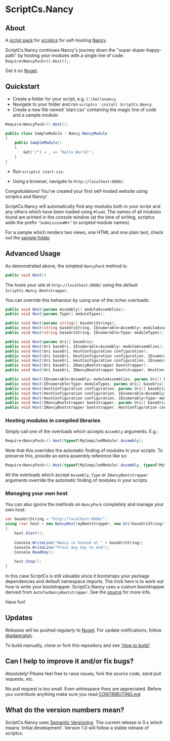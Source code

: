 # ScriptCs.Nancy

## About

A [script pack](https://github.com/scriptcs/scriptcs/wiki/Script-Packs-master-list) for [scriptcs](https://github.com/scriptcs/scriptcs) for self-hosting [Nancy](https://github.com/NancyFx/Nancy).

ScriptCs.Nancy continues Nancy's journey down the "super-duper-happy-path" by hosting your modules with a single line of code: `Require<NancyPack>().Host();`.

Get it on [Nuget](https://nuget.org/packages/ScriptCs.Nancy/).

## Quickstart

* Create a folder for your script, e.g. `C:\hellonancy`.
* Navigate to your folder and run `scriptcs -install ScriptCs.Nancy`.
* Create a new file named 'start.csx' containing the magic line of code and a sample module:

```C#
Require<NancyPack>().Host();

public class SampleModule : Nancy.NancyModule
{
    public SampleModule()
    {
        Get["/"] = _ => "Hello World!";
    }
}
```

* Run `scriptcs start.csx`.

* Using a browser, navigate to `http://localhost:8888/`.

Congratulations! You've created your first self-hosted website using scriptcs and Nancy!

ScriptCs.Nancy will automatically find any modules both in your script and any others which have been loaded using `#load`. The names of all modules found are printed in the console window (at the time of writing, scriptcs adds the prefix `"Submission#0+"`  to scripted module names).

For a sample which renders two views, one HTML and one plain text, check out the [sample folder](https://github.com/adamralph/scriptcs-nancy/tree/master/src/sample).

## Advanced Usage

As demonstrated above, the simplest `NancyPack` method is:
```C#
public void Host()
```
The  hosts your site at `http://localhost:8888/` using the default `ScriptCs.Nancy.Bootstrapper`.

You can override this behaviour by using one of the richer overloads:
```C#
public void Host(params Assembly[] moduleAssemblies);
public void Host(params Type[] moduleTypes);

public void Host(params string[] baseUriStrings);
public void Host(string baseUriString, IEnumerable<Assembly> moduleAssemblies);
public void Host(string baseUriString, IEnumerable<Type> moduleTypes);

public void Host(params Uri[] baseUris)
public void Host(Uri baseUri, IEnumerable<Assembly> moduleAssemblies);
public void Host(Uri baseUri, HostConfiguration configuration);
public void Host(Uri baseUri, HostConfiguration configuration, IEnumerable<Assembly> moduleAssemblies);
public void Host(Uri baseUri, HostConfiguration configuration, IEnumerable<Type> moduleTypes);
public void Host(Uri baseUri, INancyBootstrapper bootstrapper);
public void Host(Uri baseUri, INancyBootstrapper bootstrapper, HostConfiguration configuration);

public void Host(IEnumerable<Assembly> moduleAssemblies, params Uri[] baseUris);
public void Host(IEnumerable<Type> moduleTypes, params Uri[] baseUris);
public void Host(HostConfiguration configuration, params Uri[] baseUris);
public void Host(HostConfiguration configuration, IEnumerable<Assembly> moduleAssemblies, params Uri[] baseUris);
public void Host(HostConfiguration configuration, IEnumerable<Type> moduleTypes, params Uri[] baseUris);
public void Host(INancyBootstrapper bootstrapper, params Uri[] baseUris);
public void Host(INancyBootstrapper bootstrapper, HostConfiguration configuration, params Uri[] baseUris);
```
### Hosting modules in compiled libraries
Simply call one of the overloads which accepts `Assembly` arguments. E.g.:
```C#
Require<NancyPack>().Host(typeof(MyCompiledModule).Assembly);
```
Note that this overrides the automatic finding of modules in your scripts. To preserve this, provide an extra assembly reference like so:
```C#
Require<NancyPack>().Host(typeof(MyCompiledModule).Assembly, typeof(MyScriptedModule).Assembly);
```
All the overloads which accept `Assembly`, `Type` or `INancyBootstrapper` arguments override the automatic finding of modules in your scripts.

### Managing your own host
You can also ignore the methods on `NancyPack` completely and manage your own host:
```C#
var baseUriString = "http://localhost:8888/";
using (var host = new NancyHost(myBootstrapper, new Uri(baseUriString)))
{
    host.Start();
    
    Console.WriteLine("Nancy is hosted at " + baseUriString);
    Console.WriteLine("Press any key to end");
    Console.ReadKey();
    
    host.Stop();
}
```

In this case ScriptCs is still valuable since it bootstraps your package dependencies and default namespace imports. The trick here is to work out how to write your bootstrapper. ScriptCs.Nancy uses a custom bootstrapper derived from `AutofacNancyBootstrapper`. See the [source](https://github.com/adamralph/scriptcs-nancy/blob/master/src/ScriptCs.Nancy/Bootstrapper.cs "Bootstrapper.cs") for more info.

Have fun!

## Updates

Releases will be pushed regularly to [Nuget](https://nuget.org/packages/ScriptCs.Nancy/). For update notifications, follow [@adamralph](https://twitter.com/#!/adamralph).

To build manually, clone or fork this repository and see ['How to build'](https://github.com/adamralph/scriptcs-nancy/blob/master/how_to_build.md).

## Can I help to improve it and/or fix bugs? ##

Absolutely! Please feel free to raise issues, fork the source code, send pull requests, etc.

No pull request is too small. Even whitespace fixes are appreciated. Before you contribute anything make sure you read [CONTRIBUTING.md](https://github.com/adamralph/scriptcs-nancy/blob/master/CONTRIBUTING.md).

## What do the version numbers mean? ##

ScriptCs.Nancy uses [Semantic Versioning](http://semver.org/). The current release is 0.x which means 'initial development'. Version 1.0 will follow a stable release of scriptcs.